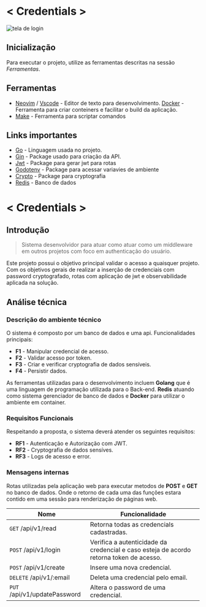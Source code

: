 # < Credentials >
<fig>
<img src="https://nordicapis.com/wp-content/uploads/10-Login-APIs.png" alt="tela de login">
</fig>

## Inicialização
Para executar o projeto, utilize as ferramentas descritas na sessão *Ferramentas*.

## Ferramentas
* [Neovim](https://neovim.io/) / [Vscode](https://code.visualstudio.com/) - Editor de texto para desenvolvimento. [Docker](https://www.docker.com/) - Ferramenta para criar conteiners e facilitar o build da aplicação.
* [Make](https://embarcados.com.br/introducao-ao-makefile/) -  Ferramenta para scriptar comandos

## Links importantes
* [Go](https://go.dev/) -  Linguagem usada no projeto.
* [Gin](https://gin-gonic.com/) -  Package usado para criação da API.
* [Jwt](github.com/golang-jwt/jwt) - Package para gerar jwt para rotas 
* [Godotenv](https://github.com/joho/godotenv) - Package para acessar variavies de ambiente
* [Crypto](https://golang.org/x/crypto) - Package para cryptografia
* [Redis](https://redis.io/try-free/?utm_campaign=gg_s_brand_bam_acq_amert2-en&utm_source=google&utm_medium=cpc&utm_content=&utm_term=&gad_source=1&gclid=CjwKCAjw34qzBhBmEiwAOUQcF38U_Ub03TluL2jgYftiKBAjk7npGtUOaPkOHIS2xXnEIjggf19DJRoCDYUQAvD_BwE) - Banco de dados
  
# < Credentials >

## Introdução

> Sistema desenvolvidor para atuar como atuar como um middleware em outros projetos com foco em authenticação do usuário. 

Este projeto possui o objetivo principal validar o acesso a quaisquer projeto.  
Com os objetivos gerais de realizar a inserção de credenciais com password cryptografado, rotas com aplicação de jwt e observabilidade aplicada na solução. 

## Análise técnica

### Descrição do ambiente técnico

O sistema é composto por um banco de dados e uma api. Funcionalidades principais:

* **F1** - Manipular credencial de acesso.
* **F2** - Validar acesso por token.
* **F3** - Criar e verificar cryptografia de dados sensíveis.
* **F4** - Persistir dados.

As ferramentas utilizadas para o desenvolvimento incluem **Golang** que é uma linguagem de programação utilizada para o Back-end. **Redis** atuando como sistema gerenciador de banco de dados e **Docker** para utilizar o ambiente em container.

### Requisitos Funcionais
Respeitando a proposta, o sistema deverá atender os seguintes requisitos:

* **RF1** - Autenticação e Autorização com JWT.
* **RF2** - Cryptografia de dados sensíves.
* **RF3** - Logs de acesso e error.


### Mensagens internas

Rotas utilizadas pela aplicação web para executar metodos de **POST** e **GET** no banco de dados. Onde o retorno de cada uma das funções estara contido em uma sessão para renderização de páginas web.

| Nome | Funcionalidade|
|------|--------------|
|```GET``` /api/v1/read|Retorna todas as credencials cadastradas.|
|```POST``` /api/v1/login|Verifica a autenticidade da credencial e caso esteja de acordo retorna token de acesso.|
|```POST``` /api/v1/create|Insere uma nova credencial.|
|```DELETE``` /api/v1/:email|Deleta uma credencial pelo email.|
|```PUT``` /api/v1/updatePassword|Altera o password de uma credencial.|
